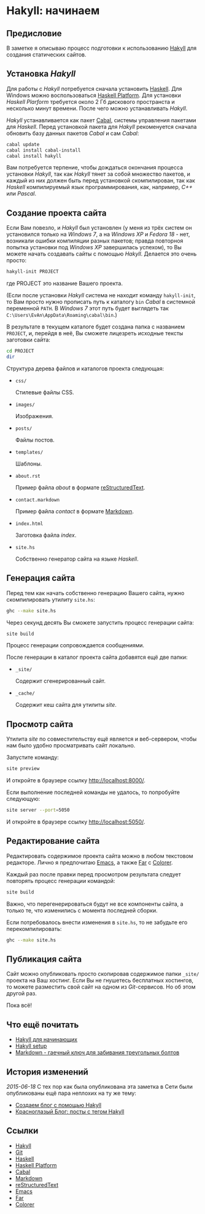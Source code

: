# Hakyll: начинаем

## Предисловие

В заметке я описываю процесс подготовки к использованию [Hakyll][] для
создания статических сайтов.

## Установка _Hakyll_

Для работы с _Hakyll_ потребуется сначала установить [Haskell][]. Для Windows
можно воспользоваться [Haskell Platform][]. Для установки _Haskell Plarform_
требуется около 2 Гб дискового пространста и несколько минут времени. После
чего можно устанавливать _Hakyll_.

_Hakyll_ устанавливается как пакет [Cabal][], системы управления пакетами для
_Haskell_. Перед установкой пакета для _Hakyll_ рекоменуется сначала обновить
базу данных пакетов _Cabal_ и сам _Cabal_:

``` bash
cabal update
cabal install cabal-install
cabal install hakyll
```

Вам потребуется терпение, чтобы дождаться окончания процесса установки
_Hakyll_, так как _Hakyll_ тянет за собой множество пакетов, и каждый из них
должен быть перед установкой скомпилирован, так как _Haskell_ компилируемый
язык программирования, как, например, _C++_ или _Pascal_.

## Создание проекта сайта

Если Вам повезло, и _Hakyll_ был установлен (у меня из трёх систем он
установился только на _Windows 7_, а на _Windows XP_ и _Fedora 18_ - нет,
возникали ошибки компиляции разных пакетов; правда повторноя попытка
установки под _Windows XP_ завершилась успехом), то Вы можете начать создавать
сайты с помощью _Hakyll_. Делается это очень просто:

``` bash
hakyll-init PROJECT
```

где PROJECT это название Вашего проекта.

(Если после установки _Hakyll_ система не находит команду `hakyll-init`, то Вам
просто нужно прописать путь к каталогу `bin` _Cabal_ в системной переменной
`PATH`. В _Windows 7_ этот путь будет выглядеть так
`C:\Users\EvAn\AppData\Roaming\cabal\bin`.)

В результате в текущем каталоге будет создана папка с названием `PROJECT`, и,
перейдя в неё, Вы сможете лицезреть исходные тексты заготовки сайта:

``` bash
cd PROJECT
dir
```

Структура дерева файлов и каталогов проекта следующая:

- `css/`

  Стилевые файлы CSS.

- `images/`

  Изображения.

- `posts/`

  Файлы постов.

- `templates/`

  Шаблоны.

- `about.rst`

  Пример файла _about_ в формате [reStructuredText][].

- `contact.markdown`

  Пример файла _contact_ в формате [Markdown][].

- `index.html`

  Заготовка файла _index_.

- `site.hs`

  Собственно генератор сайта на языке _Haskell_.

## Генерация сайта

Перед тем как начать собственно генерацию Вашего сайта, нужно скомпилировать 
утилиту `site.hs`:

``` bash
ghc --make site.hs
```

Через секунд десять Вы сможете запустить процесс генерации сайта:

``` bash
site build
```

Процесс генерации сопровождается сообщениями.

После генерации в каталог проекта сайта добавятся ещё две папки:

- `_site/`

  Содержит сгенерированный сайт.

- `_cache/`

  Содержит кеш сайта для утилиты _site_.

## Просмотр сайта

Утилита _site_ по совместительству ещё является и веб-сервером, чтобы нам было
удобно просматривать сайт локально.

Запустите команду:

``` bash
site preview
```

И откройте в браузере ссылку <http://localhost:8000/>.

Если выполнение последней команды не удалось, то попробуйте следующую:

``` bash
site server --port=5050
```

И откройте в браузере ссылку <http://localhost:5050/>.

## Редактирование сайта

Редактировать содержимое проекта сайта можно в любом текстовом редакторе. Лично
я предпочитаю [Emacs][], а также [Far][] с [Colorer][].

Каждый раз после правки перед просмотром результата следует повторять процесс
генерации командой:

``` bash
site build
```

Важно, что перегенерироваться будут не все компоненты сайта, а только те, что
изменились с момента последней сборки.

Если потребовалось внести изменения в `site.hs`, то не забудьте его
перекомпилировать:

``` bash
ghc --make site.hs
```

## Публикация сайта

Сайт можно опубликовать просто скопировав содержимое папки `_site/` проекта на
Ваш хостинг. Если Вы не гнушетесь бесплатных хостингов, то можете разместить
свой сайт на одном из _Git_-сервисов. Но об этом другой раз.

Пока всё!

## Что ещё почитать

- [Hakyll для начинающих](http://habrahabr.ru/post/175877/)
- [Hakyll setup](http://yannesposito.com/Scratch/en/blog/Hakyll-setup/)
- [Markdown - гаечный ключ для забивания треугольных болтов](http://mydebianblog.blogspot.com.au/2012/09/markdown.html)

## История изменений

_2015-06-18_ С тех пор как была опубликована эта заметка в Сети были
опубликованы ещё пара неплохих на ту же тему:

- [Создаем блог с помощью Hakyll](http://dimchansky.github.io/posts/2014/10/07/getting-started-with-hakyll/)
- [Красноглазый Блог: посты с тегом Hakyll](http://livid.pp.ru/tags/Hakyll.html)

## Ссылки

[Hakyll]: http://jaspervdj.be/hakyll/
[Git]: http://git-scm.com/
[Haskell]: http://www.haskell.org/
[Haskell Platform]: http://www.haskell.org/platform/windows.html
[Cabal]: http://www.haskell.org/cabal/
[Markdown]: http://daringfireball.net/projects/markdown/
[reStructuredText]: http://docutils.sourceforge.net/rst.html
[Emacs]: http://www.gnu.org/software/emacs/
[Far]: http://www.farmanager.com/
[Colorer]: http://sourceforge.net/projects/colorer/

- [Hakyll][]
- [Git][]
- [Haskell][]
- [Haskell Platform][]
- [Cabal][]
- [Markdown][]
- [reStructuredText][]
- [Emacs][]
- [Far][]
- [Colorer][]
